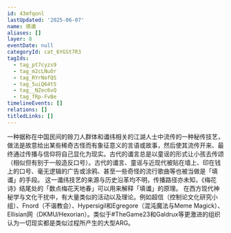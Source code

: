 ```yaml
---
id: 43mfqonl
lastUpdated: '2025-06-07'
name: 填谶
aliases: []
layer: 8
eventDate: null
categoryId: cat_6YGSt7R3
tagIds:
  - tag_pt7cyzs9
  - tag_m2cLNuOr
  - tag_RYrNofQS
  - tag_5uiQ64t5
  - tag__NZec6vQ
  - tag_fRp-FvBe
timelineEvents: []
relations: []
titledLinks: []
---
```

一种据称在中国民间的赊刀人群体和谶纬相关的江湖人士中流传的一种秘传技艺，做法是故意给出某些稀奇古怪而有象征意义的言语或故事，然后使其流传开来、最终通过传播与信仰将自己显化为现实。古代的谶言总是以童谣的形式让小孩去传颂（相似但有别于一般造反口号）。古代的谶言、童谣与近现代被贴在墙上、印在钱上的口号、毫无逻辑的广告或涂鸦、甚至一些奇怪的流行歌曲等也被当做是「填谶」的手段。 这一谶纬技艺的来源与历史沿革均不明，传播路径亦未知，《梅花诗》结尾处的「数点梅花天地春」可以用来解释「填谶」的原理。  在西方现代神秘学与文化干扰中，有大量类似的活动以及理论。例如超信（控制论文化研究小组）、Fnord（不谐教会）、Hypersigil和Egregore（混沌魔法与Meme Magick）、Ellisian网（DKMU/Hexorian）。类似于#TheGame23和Galdrux等更激进的组织认为一切现实都是类似过程所产生的大型ARG。
